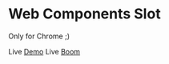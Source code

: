 Web Components Slot
=======================

Only for Chrome  ;)

Live [Demo](http://dimapod.github.io/web-components)
Live [Boom](http://dimapod.github.io/web-components/boom.html)
